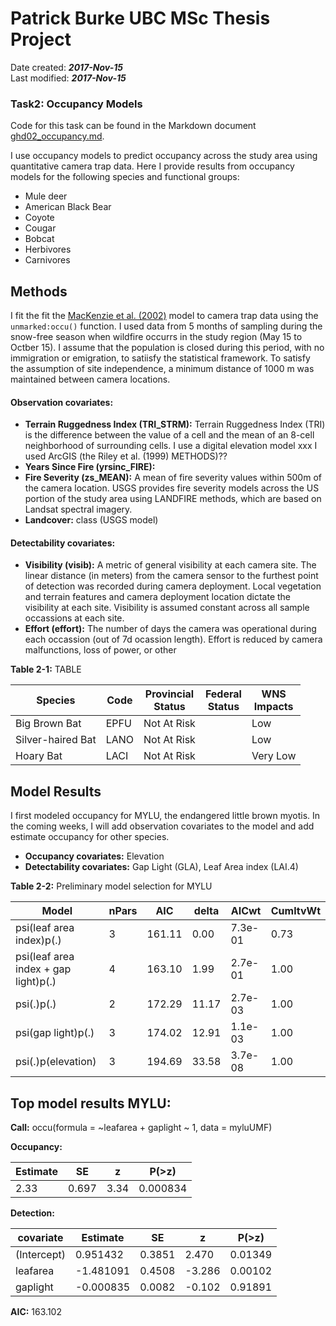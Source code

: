 # Patrick Burke UBC MSc Thesis Project
Date created: ___2017-Nov-15___   
Last modified: ___2017-Nov-15___   


### Task2: Occupancy Models

Code for this task can be found in the Markdown document [ghd02_occupancy.md](https://github.com/burkeprw/rsh_connectivity/blob/master/r_scripts/t2_occupancy/ghd02_occupancy.md).  

I use occupancy models to predict occupancy across the study area using quantitative camera trap data. Here I provide results from occupancy models for the following species and functional groups:
- Mule deer  
- American Black Bear   
- Coyote   
- Cougar  
- Bobcat  
- Herbivores   
- Carnivores   
  
## Methods
I fit the fit the [MacKenzie et al. (2002)](https://www.uvm.edu/rsenr/vtcfwru/spreadsheets/occupancy/Occupancy%20Exercises/Exercise3/MacKenzie%20et%20al.%20single-season.pdf) model to camera trap data using the `unmarked:occu()` function. I used data from 5 months of sampling during the snow-free season when wildfire occurrs in the study region (May 15 to Octber 15). I assume that the population is closed during this period, with no immigration or emigration, to satiisfy the statistical framework. To satisfy the assumption of site independence, a minimum distance of 1000 m was maintained between camera locations.  

#### Observation covariates:   
 - **Terrain Ruggedness Index (TRI_STRM):** Terrain Ruggedness Index (TRI) is the difference between the value of a cell and the mean of an 8-cell neighborhood of surrounding cells. I use a digital elevation model xxx I used ArcGIS (the Riley et al. (1999) METHODS)?? 
 - **Years Since Fire (yrsinc_FIRE):**   
 - **Fire Severity (zs_MEAN):** A mean of fire severity values within 500m of the camera location. USGS provides fire severity models across the US portion of the study area using LANDFIRE methods, which are based on Landsat spectral imagery.   
 - **Landcover:** class (USGS model)  
 
#### Detectability covariates:
 - **Visibility (visib):** A metric of general visibility at each camera site. The linear distance (in meters) from the camera sensor to the furthest point of detection was recorded during camera deployment. Local vegetation and terrain features and camera deployment location dictate the visibility at each site. Visibility is assumed constant across all sample occassions at each site.     
 - **Effort (effort):** The number of days the camera was operational during each occassion (out of 7d ocassion length).  Effort is reduced by camera malfunctions, loss of power, or other     


**Table 2-1:** TABLE

Species|Code|Provincial<br>Status|Federal<br>Status|WNS<br>Impacts              
-----------------------------|----|------------|----------------|----------   
Big Brown Bat	               |EPFU|Not At Risk |      	         |Low          
Silver-haired Bat            |LANO|Not At Risk |      	         |Low          
Hoary Bat	                   |LACI|Not At Risk |                |Very Low     



## Model Results

I first modeled occupancy for MYLU, the endangered little brown myotis. In the coming weeks, I will add observation covariates to the model and add estimate occupancy for other species.   

- **Occupancy covariates:** Elevation   
- **Detectability covariates:** Gap Light (GLA), Leaf Area index (LAI.4)   


**Table 2-2:** Preliminary model selection for MYLU

Model|nPars|AIC|delta|AICwt|CumltvWt              
----------------------------------------|-|------|-----|-------|---------  
psi(leaf area index)p(.)                |3|161.11|0.00 |7.3e-01|     0.73
psi(leaf area index + gap light)p(.)    |4|163.10|1.99 |2.7e-01|     1.00
psi(.)p(.)                              |2|172.29|11.17|2.7e-03|     1.00
psi(gap light)p(.)                      |3|174.02|12.91|1.1e-03|     1.00
psi(.)p(elevation)                      |3|194.69|33.58|3.7e-08|     1.00


## Top model results MYLU:

**Call:**
occu(formula = ~leafarea + gaplight ~ 1, data = myluUMF)

**Occupancy:**  

Estimate |SE   |z  |P(>z)   
---------|------|-----|---------  
2.33     |0.697 |3.34 |0.000834  

**Detection:**  

covariate|Estimate|SE|z|P(>z)  
------------|------------|--------|-------|--------  
(Intercept) |0.951432   | 0.3851 | 2.470 | 0.01349  
leafarea    |-1.481091|0.4508|-3.286|0.00102  
gaplight    |-0.000835|0.0082|-0.102|0.91891  

**AIC:** 163.102


